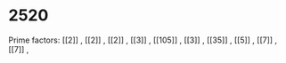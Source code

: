# 2520

Prime factors: [[2]] , [[2]] , [[2]] , [[3]] , [[105]] , [[3]] , [[35]] , [[5]] , [[7]] , [[7]] , 